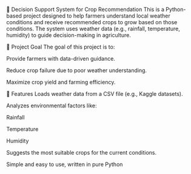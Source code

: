 🌾 Decision Support System for Crop Recommendation
This is a Python-based project designed to help farmers understand local weather conditions and receive recommended crops to grow based on those conditions. The system uses weather data (e.g., rainfall, temperature, humidity) to guide decision-making in agriculture.

📌 Project Goal
The goal of this project is to:

Provide farmers with data-driven guidance.

Reduce crop failure due to poor weather understanding.

Maximize crop yield and farming efficiency.

🚀 Features
Loads weather data from a CSV file (e.g., Kaggle datasets).

Analyzes environmental factors like:

Rainfall

Temperature

Humidity

Suggests the most suitable crops for the current conditions.

Simple and easy to use, written in pure Python
